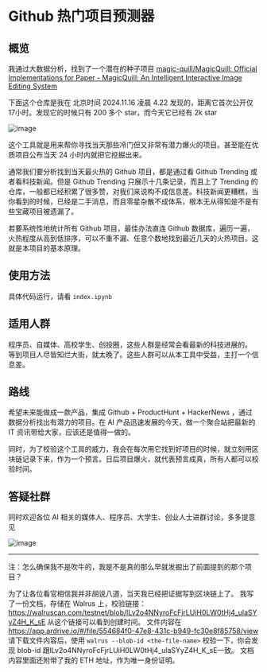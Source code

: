 # Github 热门项目预测器

## 概览
我通过大数据分析，找到了一个潜在的种子项目 [magic-quill/MagicQuill: Official Implementations for Paper - MagicQuill: An Intelligent Interactive Image Editing System](https://github.com/magic-quill/MagicQuill)

下面这个仓库是我在 北京时间 2024.11.16 凌晨 4.22 发现的，距离它首次公开仅 17小时。发现它的时候只有 200 多个 star，而今天它已经有 2k star

![image](https://github.com/user-attachments/assets/33187bbc-f6af-460d-9433-75ea07d89595)

这个工具就是用来帮你寻找当天那些冷门但又非常有潜力爆火的项目。甚至能在优质项目公布当天 24 小时内就把它挖掘出来。

通常我们要分析找到当天最火热的 Github 项目，都是通过看 Github Trending 或者看科技新闻。但是 Github Trending 只展示十几条记录，而且上了 Trending 的仓库，一般都已经积累了很多赞，对我们来说构不成信息差。科技新闻更糟糕，当你看到的时候，已经是二手消息，而且零星杂散​不成体系，根本无从得知是不是有些宝藏项目被遗漏了。

若要系统性地统计所有 Github 项目，最佳办法直连 Github 数据库，遍历一遍，火热程度从高到低排序，可以不重不漏、任意个数地找到最近几天的火热项目。这就是本项目的基本原理。

## 使用方法
具体代码运行，请看 `index.ipynb`

## 适用人群
程序员、自媒体、高校学生、创投圈，这些人群是经常会看最新的科技进展的。 等到项目人尽皆知烂大街，就太晚了。这些人群可以从本工具中受益，主打一个信息差。

## 路线
希望未来能做成一款产品，集成 Github + ProductHunt + HackerNews ，通过数据分析找出有潜力的项目。在 AI 产品迅速发展的今天，做一个聚合站把最新的 IT 资讯带给大家，应该还是值得一做的。

同时，为了校验这个工具的威力，我会在每次用它找到好项目的时候，就立刻用区块链记录下来，作为一个预言。日后项目爆火，就代表预言成真，所有人都可以校验时间。

## 答疑社群
同时欢迎各位 AI 相关的媒体人、程序员、大学生、创业人士进群讨论，多多提意见

![image](https://github.com/user-attachments/assets/f256f544-1229-489c-a7e0-0b48709c74c6)

--------------------------------

注：怎么确保我不是吹牛的，我是不是真的那么早就发掘出了前面提到的那个项目？

为了让各位看官相信我并非胡说八道，当天我已经把证据写到区块链上了。
我写了一份文档，存储在 Walrus 上，校验链接：https://walruscan.com/testnet/blob/lLv2o4NNyroFcFjrLUiH0LW0tHj4_ulaSYyZ4H_K_sE 从这个链接可以看到创建时间。
文件内容在 https://app.ardrive.io/#/file/554684f0-47e8-431c-b949-fc30e8f85758/view
请下载文件内容后，使用 `walrus --blob-id <the-file-name>` 校验一下，你会发现 blob-id 跟lLv2o4NNyroFcFjrLUiH0LW0tHj4_ulaSYyZ4H_K_sE一致。
文档内容里面还附带了我的 ETH 地址，作为唯一身份证明。

